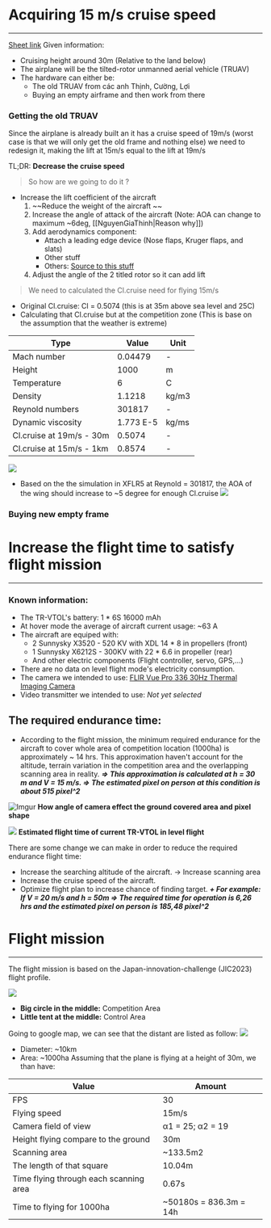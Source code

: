 # Acquiring 15 m/s cruise speed
---
[Sheet link](https://docs.google.com/spreadsheets/d/1Ys8nD785RTRev7et7yYlS1L4-2iYJHopqZFAbuxZgvw/edit?usp=sharing)
Given information: 
- Cruising height around 30m (Relative to the land below)
- The airplane will be the tilted-rotor unmanned aerial vehicle (TRUAV)
- The hardware can either be:
	- The old TRUAV from các anh Thịnh, Cường, Lợi 
	- Buying an empty airframe and then work from there
### Getting the old TRUAV
Since the airplane is already built an it has a cruise speed of 19m/s (worst case is that we will only get the old frame and nothing else) we need to redesign it, making the lift at 15m/s equal to the lift at 19m/s

TL;DR: **Decrease the cruise speed** 

> So how are we going to do it ? 
- Increase the lift coefficient of the aircraft
	1. ~~Reduce the weight of the aircraft ~~
	2. Increase the angle of attack of the aircraft (Note: AOA can change to maximum ~6deg, [[NguyenGiaThinh|Reason why]])
	3. Add aerodynamics component:
		- Attach a leading edge device (Nose flaps, Kruger flaps, and slats)
		- Other stuff
		- Others: [Source to this stuff](https://www.ae.utexas.edu/courses/ase463q/design_pages/summer02/activewing/page009.html)
	4. Adjust the angle of the 2 titled rotor so it can add lift

>We need to calculated the Cl.cruise need for flying 15m/s
- Original Cl.cruise: Cl = 0.5074 (this is at 35m above sea level and 25C)
- Calculating that Cl.cruise but at the competition zone (This is base on the assumption that the weather is extreme)

| Type                     | Value     | Unit  |
| ------------------------ | --------- | ----- |
| Mach number              | 0.04479   | -      |
| Height                   | 1000      | m     |
| Temperature              | 6         | C     |
| Density                  | 1.1218    | kg/m3 |
| Reynold numbers          | 301817    | -     |
| Dynamic viscosity        | 1.773 E-5 | kg/ms |
| Cl.cruise at 19m/s - 30m | 0.5074    | -     |
| Cl.cruise at 15m/s - 1km | 0.8574    | -     |
 
![](https://i.imgur.com/DwQFbG5.png)

- Based on the the simulation in XFLR5 at Reynold = 301817, the AOA of the wing should increase to ~5 degree for enough Cl.cruise
![](https://i.imgur.com/4gHTYWA.png)



### Buying new empty frame

# Increase the flight time to satisfy flight mission
---
### Known information: 
* The TR-VTOL's battery: 1 * 6S 16000 mAh
* At hover mode the average of aircraft current usage: ~63 A 
* The aircraft are equiped with: 
	* 2 Sunnysky X3520 - 520 KV with XDL 14 * 8 in propellers (front)
	* 1 Sunnysky X6212S - 300KV with 22 * 6.6 in propeller (rear)
	*  And other electric components (Flight controller, servo, GPS,...)
* There are no data on level flight mode's electricity consumption.
* The camera we intended to use: [FLIR Vue Pro 336 30Hz Thermal Imaging Camera](https://www.tester.co.uk/flir-vue-pro-336-30hz-thermal-imaging-camera-choice-of-lens)
* Video transmitter we intended to use: *Not yet selected*
## The required endurance time:
* According to the flight mission, the minimum required endurance for the aircraft to cover whole area of competition location (1000ha) is approximately ~ 14 hrs. This approximation haven't account for the altitude, terrain variation in the competition area and the overlapping scanning area in reality.
***=> This approximation is calculated at h = 30 m and V = 15 m/s. 
=> The estimated pixel on person at this condition is about 515 pixel^2***

![Imgur](https://i.imgur.com/jYnHwvc.png)
**How angle of camera effect the ground covered area and pixel shape**

![](https://i.imgur.com/0YVEYVj.png)
**Estimated flight time of current TR-VTOL in level flight**

There are some change we can make in order to reduce the required endurance flight time:
- Increase the searching altitude of the aircraft. -> Increase scanning area
- Increase the cruise speed of the aircraft.
- Optimize flight plan to increase chance of finding target.
***+ For example: If V = 20 m/s and h = 50m
=> The required time for operation is 6,26 hrs and the estimated pixel on person is 185,48 pixel^2***

# Flight mission
---
The flight mission is based on the Japan-innovation-challenge (JIC2023) flight profile. 

![](https://i.imgur.com/4xCA4Ei.png)

- **Big circle in the middle:** Competition Area
- **Little tent at the middle:** Control Area

Going to google map, we can see that the distant are listed as follow:
![](https://i.imgur.com/CUwBo30.png)

- Diameter: ~10km 
- Area: ~1000ha 
Assuming that the plane is flying at a height of 30m, we than have:

| Value                                 | Amount                 |
| ------------------------------------- | ---------------------- |
| FPS                                   | 30                     |
| Flying speed                          | 15m/s                  |
| Camera field of view                  | α1 = 25; α2 = 19       |
| Height flying compare to the ground   | 30m                    |
| Scanning area                         | ~133.5m2               |
| The length of that square             | 10.04m                 |
| Time flying through each scanning area| 0.67s                  |
| Time to flying for 1000ha             | ~50180s = 836.3m = 14h |

